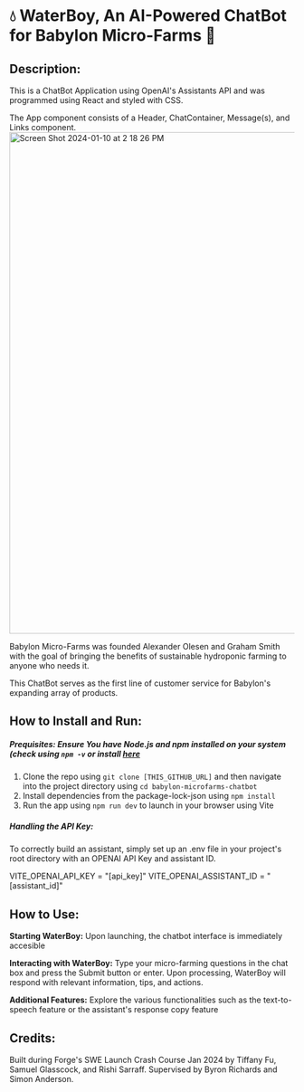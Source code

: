 # :droplet: WaterBoy, An AI-Powered ChatBot for Babylon Micro-Farms :seedling:

## Description:
This is a ChatBot Application using OpenAI's Assistants API and was programmed using React and styled with CSS. 

The App component consists of a Header, ChatContainer, Message(s), and Links component. 
<img width="887" alt="Screen Shot 2024-01-10 at 2 18 26 PM" src="https://github.com/tiffanyfu7/babylon-microfarms-chatbot/assets/71473099/607acc80-3325-4d81-923f-ece5e9277b7c">

Babylon Micro-Farms was founded Alexander Olesen and Graham Smith with the goal of bringing the benefits of sustainable hydroponic farming to anyone who needs it.

This ChatBot serves as the first line of customer service for Babylon's expanding array of products. 

## How to Install and Run:
##### Prequisites: Ensure You have Node.js and npm installed on your system (check using `npm -v` or install <a href="https://nodejs.org/en/download" TARGET="_blank"> here</a> 
1. Clone the repo using `git clone [THIS_GITHUB_URL]` and then navigate into the project directory using `cd babylon-microfarms-chatbot` 
2. Install dependencies from the package-lock-json using `npm install`
3. Run the app using `npm run dev` to launch in your browser using Vite

##### Handling the API Key:
To correctly build an assistant, simply set up an .env file in your project's root directory with an OPENAI API Key and assistant ID.

VITE_OPENAI_API_KEY = "[api_key]"
VITE_OPENAI_ASSISTANT_ID = "[assistant_id]"

## How to Use:
__Starting WaterBoy:__ Upon launching, the chatbot interface is immediately accesible<br>

__Interacting with WaterBoy:__ Type your micro-farming questions in the chat box and press the Submit button or enter. Upon processing, WaterBoy will respond with relevant information, tips, and actions.<br>

__Additional Features:__ Explore the various functionalities such as the text-to-speech feature or the assistant's response copy feature

## Credits:
Built during Forge's SWE Launch Crash Course Jan 2024 by Tiffany Fu, Samuel Glasscock, and Rishi Sarraff. Supervised by Byron Richards and Simon Anderson.